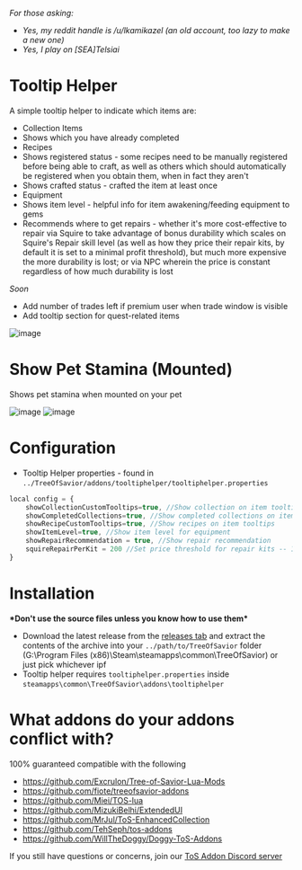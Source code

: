 *For those asking:* 
 * *Yes, my reddit handle is /u/lkamikazel (an old account, too lazy to make a new one)*
 * *Yes, I play on [SEA]Telsiai*

# Tooltip Helper

A simple tooltip helper to indicate which items are:
* Collection Items
 * Shows which you have already completed
* Recipes
 * Shows registered status - some recipes need to be manually registered before being able to craft, as well as others which should     automatically be registered when you obtain them, when in fact they aren't
 * Shows crafted status - crafted the item at least once
* Equipment
 * Shows item level - helpful info for item awakening/feeding equipment to gems
 * Recommends where to get repairs - whether it's more cost-effective to repair via Squire to take advantage of bonus durability which scales   on Squire's Repair skill level (as well as how they price their repair kits, by default it is set to a minimal profit threshold),    but much more expensive the more durability is lost; or via NPC wherein the price is constant regardless of how much durability is   lost

*Soon*
 * Add number of trades left if premium user when trade window is visible
 * Add tooltip section for quest-related items

![image](https://cloud.githubusercontent.com/assets/19189593/15440047/dae36714-1f05-11e6-9434-f024056c4edf.png)

# Show Pet Stamina (Mounted) 

Shows pet stamina when mounted on your pet

![image](https://cloud.githubusercontent.com/assets/19189593/15264239/cac6b1c2-19a3-11e6-925b-cbf3643842ae.png)
![image](https://cloud.githubusercontent.com/assets/19189593/15264233/c41c43aa-19a3-11e6-8a83-a9e619339f31.png)

# Configuration

* Tooltip Helper properties - found in `../TreeOfSavior/addons/tooltiphelper/tooltiphelper.properties`
```javascript
local config = {
    showCollectionCustomTooltips=true, //Show collection on item tooltips
    showCompletedCollections=true, //Show completed collections on item tooltips
    showRecipeCustomTooltips=true, //Show recipes on item tooltips
    showItemLevel=true, //Show item level for equipment
    showRepairRecommendation = true, //Show repair recommendation
    squireRepairPerKit = 200 //Set price threshold for repair kits -- 160 is the minimum for the Squire to break even
}
```

# Installation
__\*Don't use the source files unless you know how to use them\*__

* Download the latest release from the [releases tab](https://github.com/Xanaxiel/ToS-Addons/releases/latest) and extract the contents of the archive into your `../path/to/TreeOfSavior` folder (G:\Program Files (x86)\Steam\steamapps\common\TreeOfSavior) or just pick whichever ipf
* Tooltip helper requires `tooltiphelper.properties` inside `steamapps\common\TreeOfSavior\addons\tooltiphelper`

# What addons do your addons conflict with?

100% guaranteed compatible with the following

* https://github.com/Excrulon/Tree-of-Savior-Lua-Mods
* https://github.com/fiote/treeofsavior-addons
* https://github.com/Miei/TOS-lua
* https://github.com/MizukiBelhi/ExtendedUI
* https://github.com/MrJul/ToS-EnhancedCollection
* https://github.com/TehSeph/tos-addons
* https://github.com/WillTheDoggy/Doggy-ToS-Addons

If you still have questions or concerns, join our [ToS Addon Discord server](https://discord.gg/0yyOKTr8o3OdJTxa)
